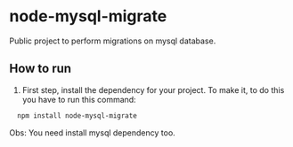 # node-mysql-migrate

Public project to perform migrations on mysql database.


## How to run

1. First step, install the dependency for your project. To make it, to do this you have to run this command:
```bash
  npm install node-mysql-migrate
```
Obs: You need install mysql dependency too.
